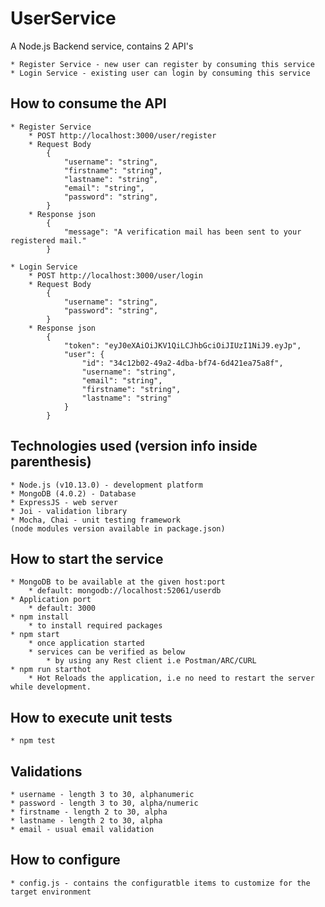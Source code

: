 
# UserService

A Node.js Backend service, contains 2 API's

    * Register Service - new user can register by consuming this service
    * Login Service - existing user can login by consuming this service

## How to consume the API

    * Register Service
        * POST http://localhost:3000/user/register
        * Request Body
            {
                "username": "string",
                "firstname": "string",
                "lastname": "string",
                "email": "string",
                "password": "string",
            }
        * Response json
            {
                "message": "A verification mail has been sent to your registered mail."
            }

    * Login Service
        * POST http://localhost:3000/user/login
        * Request Body
            {
                "username": "string",
                "password": "string",
            }
        * Response json
            {
                "token": "eyJ0eXAiOiJKV1QiLCJhbGciOiJIUzI1NiJ9.eyJp",
                "user": {
                    "id": "34c12b02-49a2-4dba-bf74-6d421ea75a8f",
                    "username": "string",
                    "email": "string",
                    "firstname": "string",
                    "lastname": "string"
                }
            }

## Technologies used (version info inside parenthesis)

    * Node.js (v10.13.0) - development platform
    * MongoDB (4.0.2) - Database
    * ExpressJS - web server
    * Joi - validation library
    * Mocha, Chai - unit testing framework
    (node modules version available in package.json)
    
## How to start the service

    * MongoDB to be available at the given host:port
        * default: mongodb://localhost:52061/userdb
    * Application port
        * default: 3000
    * npm install
        * to install required packages
    * npm start
        * once application started
        * services can be verified as below
            * by using any Rest client i.e Postman/ARC/CURL
    * npm run starthot
        * Hot Reloads the application, i.e no need to restart the server while development. 
    
## How to execute unit tests

    * npm test

## Validations

    * username - length 3 to 30, alphanumeric
    * password - length 3 to 30, alpha/numeric
    * firstname - length 2 to 30, alpha
    * lastname - length 2 to 30, alpha
    * email - usual email validation

## How to configure

    * config.js - contains the configuratble items to customize for the target environment
